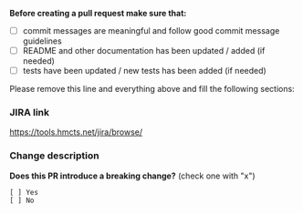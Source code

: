 **Before creating a pull request make sure that:**

-   [ ] commit messages are meaningful and follow good commit message guidelines
-   [ ] README and other documentation has been updated / added (if needed)
-   [ ] tests have been updated / new tests has been added (if needed)

Please remove this line and everything above and fill the following sections:

### JIRA link
https://tools.hmcts.net/jira/browse/<PR-name-here>
### Change description

**Does this PR introduce a breaking change?** (check one with "x")

```
[ ] Yes
[ ] No
```
